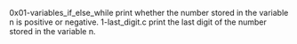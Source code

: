 0x01-variables_if_else_while print whether the number stored in the variable n is positive or negative.
1-last_digit.c print the last digit of the number stored in the variable n.
